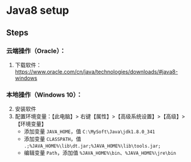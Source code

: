 # Java8 setup

## Steps

### 云端操作（Oracle）：

1. 下载软件：https://www.oracle.com/cn/java/technologies/downloads/#java8-windows

### 本地操作（Windows 10）：

2. 安装软件
3. 配置环境变量：【此电脑】> 右键【属性】>【高级系统设置】>【高级】>【环境变量】
    - 添加变量 `JAVA_HOME`，值 `C:\MySoft\Java\jdk1.8.0_341`
    - 添加变量 `CLASSPATH`，值 `.;%JAVA_HOME%\lib\dt.jar;%JAVA_HOME%\lib\tools.jar;`
    - 编辑变量 `Path`，添加值 `%JAVA_HOME%\bin`、`%JAVA_HOME%\jre\bin` 
